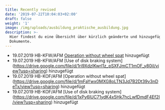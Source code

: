 ```yaml
---
title: Recently revised
date: '2019-07-22T10:04:03+02:00'
draft: false
weight: '1'
image: /img/uploads/ausbildung_praktische_ausbildung.jpg
description: >-
  Hier findest du eine Übersicht über kürzlich geänderte und hinzugefügte
  Dokumente.
---
```

* 19.07.2019 HB-KFW/AFM [Operation without wheel spat](https://drive.google.com/file/d/1Pg5ZtzAvRwPHX_yo3FgALzX4_5WPK5_l/view?usp=sharing) hinzugefügt
* 19.07.2019 HB-KFW/AFM [Use of disk braking system] (https://drive.google.com/file/d/1ri9XdzIKwrl1z_pSXFJmCT1mOF_y80iI/view?usp=sharing) hinzugefügt
* 19.07.2019 HB-KOF/AFM [Operation without wheel spat] (https://drive.google.com/file/d/1mFaYwx0MXG8oLTN3Jd7B2Dt39v3nDeTx/view?usp=sharing) hinzugefügt
* 19.07.2019 HB-KOF/AFM [Use of disk braking system] (https://drive.google.com/file/d/1xPy6lUC71ydK4x5Hk7hcLwfDmdF4Ef2I/view?usp=sharing) hinzugefügt
